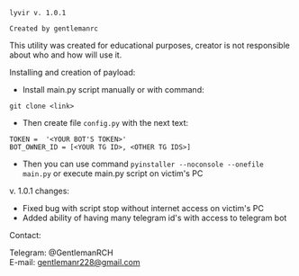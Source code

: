 `lyvir v. 1.0.1`

`Created by gentlemanrc`

This utility was created for educational purposes,
creator is not responsible about who and how will use it.

Installing and creation of payload:

* Install main.py script manually or with command:

`git clone <link>`

* Then create file
`config.py` with the next text:

`TOKEN =  '<YOUR BOT'S TOKEN>'`<br>`BOT_OWNER_ID = [<YOUR TG ID>, <OTHER TG IDS>]`

* Then you can use command
`pyinstaller --noconsole --onefile main.py`
or execute main.py script on victim's PC

v. 1.0.1 changes:
* Fixed bug with script stop without internet access on victim's PC
* Added ability of having many telegram id's with access to telegram bot


Contact:

Telegram: @GentlemanRCH <br>
E-mail: gentlemanr228@gmail.com
